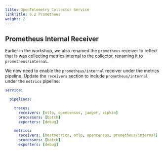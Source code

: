 ```yaml
---
title: OpenTelemetry Collector Service
linkTitle: 6.2 Prometheus
weight: 2
---
```


## Prometheus Internal Receiver

Earlier in the workshop, we also renamed the `prometheus` receiver to reflect that is was collecting metrics internal to the collector, renaming it to `prometheus/internal`.

 We now need to enable the `prometheus/internal` receiver under the metrics pipeline. Update the `receivers` section to include `prometheus/internal` under the `metrics` pipeline:

```yaml {hl_lines="11"}
service:

  pipelines:

    traces:
      receivers: [otlp, opencensus, jaeger, zipkin]
      processors: [batch]
      exporters: [debug]

    metrics:
      receivers: [hostmetrics, otlp, opencensus, prometheus/internal]
      processors: [batch]
      exporters: [debug]
```

